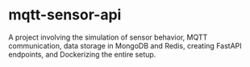 # mqtt-sensor-api
A project involving the simulation of sensor behavior, MQTT communication, data storage in MongoDB and Redis, creating FastAPI endpoints, and Dockerizing the entire setup.
